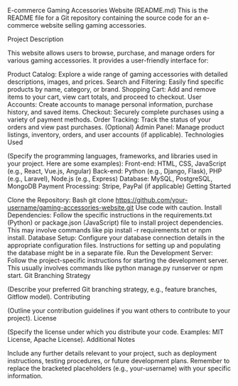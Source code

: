 E-commerce Gaming Accessories Website (README.md)
This is the README file for a Git repository containing the source code for an e-commerce website selling gaming accessories.

Project Description

This website allows users to browse, purchase, and manage orders for various gaming accessories. It provides a user-friendly interface for:

Product Catalog: Explore a wide range of gaming accessories with detailed descriptions, images, and prices.
Search and Filtering: Easily find specific products by name, category, or brand.
Shopping Cart: Add and remove items to your cart, view cart totals, and proceed to checkout.
User Accounts: Create accounts to manage personal information, purchase history, and saved items.
Checkout: Securely complete purchases using a variety of payment methods.
Order Tracking: Track the status of your orders and view past purchases.
(Optional) Admin Panel: Manage product listings, inventory, orders, and user accounts (if applicable).
Technologies Used

(Specify the programming languages, frameworks, and libraries used in your project. Here are some examples):
Front-end: HTML, CSS, JavaScript (e.g., React, Vue.js, Angular)
Back-end: Python (e.g., Django, Flask), PHP (e.g., Laravel), Node.js (e.g., Express)
Database: MySQL, PostgreSQL, MongoDB
Payment Processing: Stripe, PayPal (if applicable)
Getting Started

Clone the Repository:
Bash
git clone https://github.com/your-username/gaming-accessories-website.git
Use code with caution.
Install Dependencies:
Follow the specific instructions in the requirements.txt (Python) or package.json (JavaScript) file to install project dependencies.
This may involve commands like pip install -r requirements.txt or npm install.
Database Setup:
Configure your database connection details in the appropriate configuration files.
Instructions for setting up and populating the database might be in a separate file.
Run the Development Server:
Follow the project-specific instructions for starting the development server. This usually involves commands like python manage.py runserver or npm start.
Git Branching Strategy

(Describe your preferred Git branching strategy, e.g., feature branches, Gitflow model).
Contributing

(Outline your contribution guidelines if you want others to contribute to your project).
License

(Specify the license under which you distribute your code. Examples: MIT License, Apache License).
Additional Notes

Include any further details relevant to your project, such as deployment instructions, testing procedures, or future development plans.
Remember to replace the bracketed placeholders (e.g., your-username) with your specific information.
